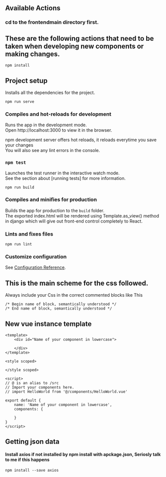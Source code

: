 ## Available Actions
### cd to the frontendmain directory first.

## These are the following actions that need to be taken when developing new components or making changes.

```
npm install
```
## Project setup
Installs all the dependencies for the project.

```
npm run serve
```
### Compiles and hot-reloads for development

Runs the app in the development mode.<br>
Open http://localhost:3000 to view it in the browser.

npm development server offers hot reloads, it reloads everytime you save your changes<br>
You will also see any lint errors in the console.

### `npm test`

Launches the test runner in the interactive watch mode.<br>
See the section about [running tests] for more information.


```
npm run build
```
### Compiles and minifies for production
Builds the app for production to the `build` folder.<br>
The exported index.html will be rendered using Template.as_view() method in django which will give out front-end control completely to React.

### Lints and fixes files
```
npm run lint
```

### Customize configuration
See [Configuration Reference](https://cli.vuejs.org/config/).


## This is the main scheme for the css followed.
Always include your Css in the correct commented blocks like This
```
/* Begin name of block, semantically understood */
/* End name of block, semantically understood */
```

## New vue instance template
```
<template>
	<div id="Name of your component in lowercase">
		
	</div>
</template>

<style scoped>

</style scoped>

<script>
// @ is an alias to /src
// Import your components here.
// import HelloWorld from '@/components/HelloWorld.vue'

export default {
	name: 'Name of your component in lowercase',
	components: {
		
	}
}
</script>

```

## Getting json data
#### Install axios if not installed by npm install with apckage.json, Seriosly talk to me if this happens

`npm install --save axios`